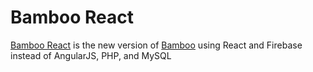 # Bamboo React
[Bamboo React](https://bamboo-b04ef.web.app/) is the new version of [Bamboo](https://github.com/tee0402/Bamboo) using React and Firebase instead of AngularJS, PHP, and MySQL
